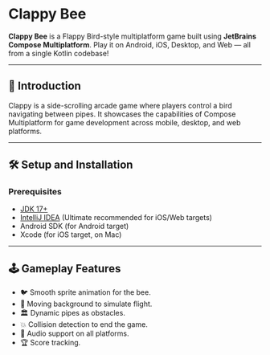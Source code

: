 # Clappy Bee

**Clappy Bee** is a Flappy Bird-style multiplatform game built using **JetBrains Compose Multiplatform**. Play it on Android, iOS, Desktop, and Web — all from a single Kotlin codebase!

---

## 📖 Introduction

Clappy is a side-scrolling arcade game where players control a bird navigating between pipes. It showcases the capabilities of Compose Multiplatform for game development across mobile, desktop, and web platforms.

---

## 🛠️ Setup and Installation

### Prerequisites

- [JDK 17+](https://adoptium.net/)
- [IntelliJ IDEA](https://www.jetbrains.com/idea/) (Ultimate recommended for iOS/Web targets)
- Android SDK (for Android target)
- Xcode (for iOS target, on Mac)

---

## 🕹️ Gameplay Features

- 🐦 Smooth sprite animation for the bee.
- 🌆 Moving background to simulate flight.
- 🏛️ Dynamic pipes as obstacles.
- 💥 Collision detection to end the game.
- 🎵 Audio support on all platforms.
- 🏆 Score tracking.
